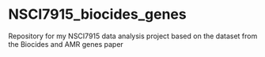 # NSCI7915_biocides_genes
Repository for my NSCI7915 data analysis project based on the dataset from the Biocides and AMR genes paper
